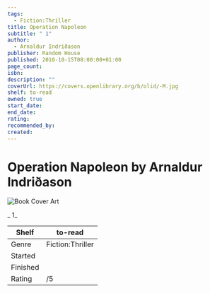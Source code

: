 ```yaml
---
tags:
  - Fiction:Thriller
title: Operation Napoleon
subtitle: " 1"
author:
  - Arnaldur Indriðason
publisher: Random House
published: 2010-10-15T08:00:00+01:00
page_count:
isbn:
description: ""
coverUrl: https://covers.openlibrary.org/b/olid/-M.jpg
shelf: to-read
owned: true
start_date:
end_date:
rating:
recommended_by:
created:
---
```


# Operation Napoleon by Arnaldur Indriðason

![Book Cover Art](https://covers.openlibrary.org/b/olid/-M.jpg)

_ 1_

| Shelf | to-read |
| --- | --- |
| Genre | Fiction:Thriller |
| Started |  |
| Finished |  |
| Rating | /5 |

